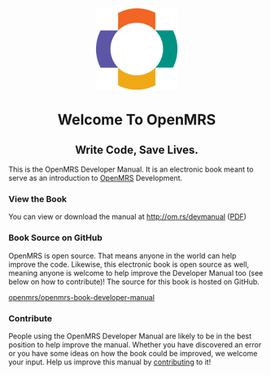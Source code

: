 <center><img src="/assets/OpenMRS-cross.png"></center>
<center><h1> Welcome To OpenMRS </h1></center>
<center><h2> Write Code, Save Lives.</h2></center>

This is the OpenMRS Developer Manual. It is an electronic book meant to serve as an introduction to [OpenMRS](https://openmrs.org) Development.

### View the Book

You can view or download the manual at http://om.rs/devmanual ([PDF](http://om.rs/devmanualpdf))

### Book Source on GitHub

OpenMRS is open source. That means anyone in the world can help improve the code. Likewise, this electronic book is open source as well, meaning anyone is welcome to help improve the Developer Manual too (see below on how to contribute)! The source for this book is hosted on GitHub.

[openmrs/openmrs-book-developer-manual](https://github.com/openmrs/openmrs-book-developer-manual)

### Contribute

People using the OpenMRS Developer Manual are likely to be in the best position to help improve the manual. Whether you have discovered an error or you have some ideas on how the book could be improved, we welcome your input. Help us improve this manual by [contributing](CONTRIBUTING.md) to it!




